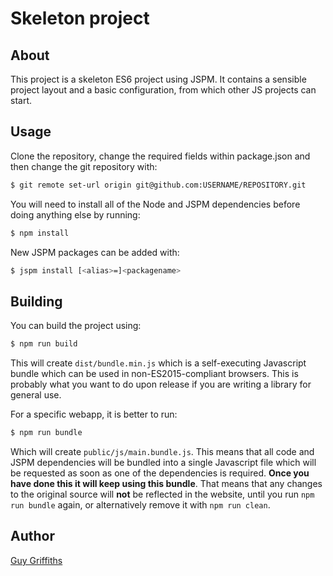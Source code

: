 Skeleton project
================

About
-----
This project is a skeleton ES6 project using JSPM.  It contains a sensible project layout and a basic configuration, from which other JS projects can start.

Usage
-----
Clone the repository, change the required fields within package.json and then change the git repository with:
```bash
$ git remote set-url origin git@github.com:USERNAME/REPOSITORY.git
```

You will need to install all of the Node and JSPM dependencies before doing anything else by running:
```bash
$ npm install
```

New JSPM packages can be added with:
```bash
$ jspm install [<alias>=]<packagename>
```

Building
--------
You can build the project using:
```bash
$ npm run build
```
This will create `dist/bundle.min.js` which is a self-executing Javascript bundle which can be used in non-ES2015-compliant browsers.  This is probably what you want to do upon release if you are writing a library for general use.

For a specific webapp, it is better to run:
```bash
$ npm run bundle
```
Which will create `public/js/main.bundle.js`.  This means that all code and JSPM dependencies will be bundled into a single Javascript file which will be requested as soon as one of the dependencies is required.  **Once you have done this it will keep using this bundle**.  That means that any changes to the original source will **not** be reflected in the website, until you run `npm run bundle` again, or alternatively remove it with `npm run clean`.

Author
------
[Guy Griffiths](https://github.com/guygriffiths)


